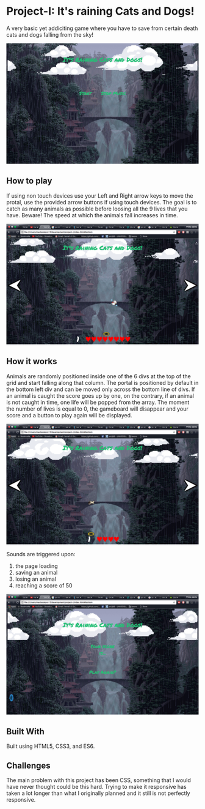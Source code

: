 # Project-I: It's raining Cats and Dogs!

A very basic yet addiciting game where you have to save from certain death cats and dogs falling from the sky!

![home](./images/ScreenShot.png)

## How to play 

If using non touch devices use your Left and Right arrow keys to move the protal, use the provided arrow buttons if using touch devices. The goal is to catch as many animals as possible before loosing all the 9 lives that you have. Beware! The speed at which the animals fall increases in time.

![running](./images/ScreenShot2.png)

## How it works

Animals are randomly positioned inside one of the 6 divs at the top of the grid and start falling along that column. 
The portal is positioned by default in the bottom left div and can be moved only across the bottom line of divs. 
If an animal is caught the score goes up by one, on the contrary, if an animal is not caught in time, one life will be popped from the array.
The moment the number of lives is equal to 0, the gameboard will disappear and your score and a button to play again will be displayed.

![another running](./images/screenShot3.png)

Sounds are triggered upon:

1. the page loading
2. saving an animal
3. losing an animal
4. reaching a score of 50 

![game over](./images/ScreenShot4.png)

## Built With

Built using HTML5, CSS3, and ES6.

## Challenges 
The main problem with this project has been CSS, something that I would have never thought could be this hard. Trying to make it responsive has taken a lot longer than what I originally planned and it still is not perfectly responsive.
